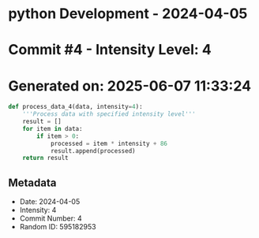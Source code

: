 ﻿# python Development - 2024-04-05
# Commit #4 - Intensity Level: 4
# Generated on: 2025-06-07 11:33:24
```python
def process_data_4(data, intensity=4):
    '''Process data with specified intensity level'''
    result = []
    for item in data:
        if item > 0:
            processed = item * intensity + 86
            result.append(processed)
    return result
```
## Metadata
- Date: 2024-04-05
- Intensity: 4
- Commit Number: 4
- Random ID: 595182953
